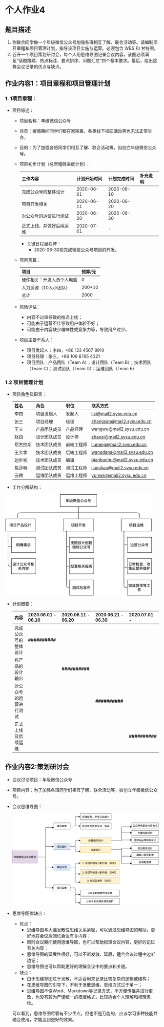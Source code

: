 # 个人作业4



## 题目描述

1. 你联合同学做一个年级微信公众号加强各班相互了解、联合活动等。请编制项目章程和项目管理计划，指导该项目实施与运营。必须包含 WBS 和 甘特图。
2. 召开一个项目策划研讨会，每个人用思维导图记录会议内容，该图必须满足“话题跟踪、热点标注、要点排序、问题汇总”四个基本要求。最后，给出这样会议记录的优点与缺点。





## 作业内容1：项目章程和项目管理计划

### 1. 1项目章程：

* 项目综述：

  * 项目名称：年级微信公众号

  * 背景：疫情期间同学们都在家隔离，各类线下校园活动等也无法正常举办。

  * 目的：为了加强各班同学们相互了解、联合活动等，拟创立年级微信公众号。

  * 项目初步计划（总里程碑进度计划）：

    | 工作内容                 | 计划开始时间 | 计划完成时间 | 补充说明 |
    | ------------------------ | ------------ | ------------ | -------- |
    | 完成公众号的整体设计     | 2020-06-01   | 2020-06-10   |          |
    | 项目开发相关             | 2020-06-11   | 2020-06-20   |          |
    | 对公众号的运营进行测试   | 2020-06-20   | 2020-06-30   |          |
    | 正式上线，并做好后续运维 | 2020-07-01   | -            |          |

    * 关键日程里程碑：
      * 2020-06-30前完成微信公众号项目的开发。

  * 项目预算：

    | 项目                       | 预算/元 |
    | -------------------------- | ------- |
    | 硬件相关：开发人员个人电脑 | 0       |
    | 人力资源（10人小团队）     | 200*10  |
    | 总计                       | 2000    |

  * 风险评估：

    * 内容不过审导致的推迟上线；
    * 可能由于运营不佳导致用户体验不好；
    * 可能由于内容缺少趣味性或竞争力等，导致用户过少。

  * 项目主要干系人：

    * 项目发起人：李四，+86 123 4567 8910
    * 项目经理：张三，+86 109 8765 4321
    * 项目团队：产品团队（Team A）；设计团队（Team B）；技术团队（Team C）；测试团队（Team D）；运维团队（Team E）

    

### 1.2 项目管理计划

* 项目角色及职责：

  | 姓名     | 角色         | 职位       | 联系方式                    |
  | -------- | ------------ | ---------- | --------------------------- |
  | 李四     | 项目发起人   | 发起人     | lisi@mail2.sysu.edu.cn      |
  | 张三     | 项目经理     | 经理       | zhangsan@mail2.sysu.edu.cn  |
  | 王五     | 产品团队成员 | 产品经理   | wangwu@mail2.sysu.edu.cn    |
  | 赵四     | 设计团队成员 | 设计师     | zhaosi@mail2.sysu.edu.cn    |
  | 尼古拉斯 | 技术团队成员 | 前端工程师 | liuneng@mail2.sysu.edu.cn   |
  | 王大拿   | 技术团队成员 | 后端工程师 | wangdana@mail2.sysu.edu.cn  |
  | 边步初   | 技术团队成员 | 编辑       | bianbuchu@mail2.sysu.edu.cn |
  | 焦莎啊   | 测试团队成员 | 测试工程师 | jiaoshaa@mail2.sysu.edu.cn  |
  | 云微     | 运维团队成员 | 运维工程师 | yunwei@mail2.sysu.edu.cn    |

  

* 工作分解结构：

![](./images/hw04_1.png)

* 计划概要：

  | 内容                   | 2020.06.01 - 06.10 | 2020.06.11 - 06.20 | 2020.06.21 - 06.30 | 2020.07.01 -   |
  | ---------------------- | ------------------ | ------------------ | ------------------ | -------------- |
  | 完成公众号的整体设计   | **##########**     |                    |                    |                |
  | 将产品的设计输出       |                    | **##########**     |                    |                |
  | 对公众号的运营进行测试 |                    |                    | **##########**     |                |
  | 正式上线及后续运维     |                    |                    |                    | **##########** |

  



## 作业内容2:策划研讨会

* 会议讨论项目：年级微信公众号

* 项目内容：为了加强各班同学们相互了解、联合活动等，拟创立年级微信公众号。

* 会议思维导图：

  ![](./images/hw04_2.png)







* 思维导图优缺点：

  * 优点：
    * 思维导图与大脑发散性思维关系紧密，可以通过思维导图的帮助，更好地在会议后回忆会议有关内容；
    * 同时会议期间使用思维导图，也可以帮助梳理会议内容，更好的记忆有关内容；
    * 思维导图的延展性很好，可以不断发散、延展，适合会议过程中边听边记；
    * 思维导图也可以帮助更好的理解会议中的要点和关键。
  * 缺点：
    * 由于思维导图过于发散，不适合用来记录比较复杂的逻辑或结构；
    * 在思维导图的引导下，不利于发散思维，思维方式过于单一；
    * 思维导图不像Word、Markdown等记录方式，不方便传播并进行更改，也没有较为严谨统一的模版格式，比较适合个人理解和梳理思维。

  可以看到，思维导图尽管有不少优点，但也不是万能的，应该学习多种技能并结合使用，才能达到更好的效果。